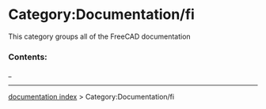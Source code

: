 # Category:Documentation/fi
This category groups all of the FreeCAD documentation

### Contents:

_

---
[documentation index](../README.md) > Category:Documentation/fi
